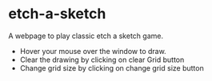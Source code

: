 # etch-a-sketch
A webpage to play classic etch a sketch game. 
<ul>
<li>Hover your mouse over the window to draw.</li>
<li>Clear the drawing by clicking on clear Grid button</li>
<li>Change grid size by clicking on change grid size button</li>
</ul> 